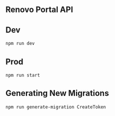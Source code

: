 ## Renovo Portal API

## Dev

```
npm run dev
```

## Prod

```
npm run start
```

## Generating New Migrations

```
npm run generate-migration CreateToken
```
